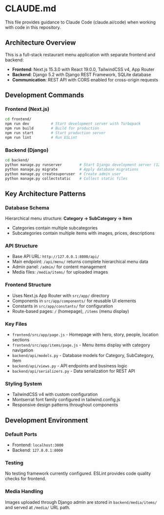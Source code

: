 # CLAUDE.md

This file provides guidance to Claude Code (claude.ai/code) when working with code in this repository.

## Architecture Overview

This is a full-stack restaurant menu application with separate frontend and backend:

- **Frontend**: Next.js 15.3.0 with React 19.0.0, TailwindCSS v4, App Router
- **Backend**: Django 5.2 with Django REST Framework, SQLite database
- **Communication**: REST API with CORS enabled for cross-origin requests

## Development Commands

### Frontend (Next.js)
```bash
cd frontend/
npm run dev          # Start development server with Turbopack
npm run build        # Build for production  
npm run start        # Start production server
npm run lint         # Run ESLint
```

### Backend (Django)
```bash
cd backend/
python manage.py runserver        # Start Django development server (127.0.0.1:8000)
python manage.py migrate          # Apply database migrations
python manage.py createsuperuser  # Create admin user
python manage.py collectstatic    # Collect static files
```

## Key Architecture Patterns

### Database Schema
Hierarchical menu structure: **Category → SubCategory → Item**
- Categories contain multiple subcategories
- Subcategories contain multiple items with images, prices, descriptions

### API Structure
- Base API URL: `http://127.0.0.1:8000/api/`
- Main endpoint: `/api/menu/` returns complete hierarchical menu data
- Admin panel: `/admin/` for content management
- Media files: `/media/items/` for uploaded images

### Frontend Structure
- Uses Next.js App Router with `src/app/` directory
- Components in `src/app/components/` for reusable UI elements
- Constants in `src/app/constants/` for configuration
- Route-based pages: `/` (homepage), `/items` (menu display)

### Key Files
- `frontend/src/app/page.js` - Homepage with hero, story, people, location sections
- `frontend/src/app/items/page.js` - Menu items display with category navigation
- `backend/api/models.py` - Database models for Category, SubCategory, Item
- `backend/api/views.py` - API endpoints and business logic
- `backend/api/serializers.py` - Data serialization for REST API

### Styling System
- TailwindCSS v4 with custom configuration
- Montserrat font family configured in tailwind.config.js
- Responsive design patterns throughout components

## Development Environment

### Default Ports
- Frontend: `localhost:3000`
- Backend: `127.0.0.1:8000`

### Testing
No testing framework currently configured. ESLint provides code quality checks for frontend.

### Media Handling
Images uploaded through Django admin are stored in `backend/media/items/` and served at `/media/` URL path.